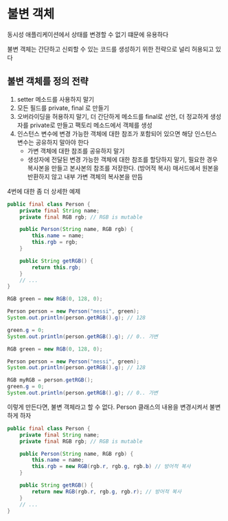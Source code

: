 # 불변 객체

동시성 애플리케이션에서 상태를 변경할 수 없기 떄문에 유용하다

불변 객체는 간단하고 신뢰할 수 있는 코드를 생성하기 위한 전략으로 널리 허용되고 있다

## 불변 객체를 정의 전략

1. setter 메소드를 사용하지 말기
2. 모든 필드를 private, final 로 만들기
3. 오버라이딩을 허용하지 말기, 더 간단하게 메소드를 final로 선언, 더 정교하게 생성자를 private로 만들고 팩토리 메소드에서 객체를 생성
4. 인스턴스 변수에 변경 가능한 객체에 대한 참조가 포함되어 있으면 해당 인스턴스 변수는 공유하지 말아야 한다
    - 가변 객체에 대한 참조를 공유하지 말기
    - 생성자에 전달된 변경 가능한 객체에 대한 참조를 할당하지 말기, 필요한 경우 복사본을 만들고 본사본의 참조를 저장한다. (방어적 복사) 매서드에서 원본을 반환하지 않고 내부 가변 객체의 복사본을 만듬

4번에 대한 좀 더 상세한 예제

```java
public final class Person {
    private final String name;
    private final RGB rgb; // RGB is mutable

    public Person(String name, RGB rgb) {
        this.name = name;
        this.rgb = rgb;
    }

    public String getRGB() {
        return this.rgb;
    }
    // ...
}
```

```java
RGB green = new RGB(0, 128, 0);

Person person = new Person("messi", green);
System.out.println(person.getRGB().g); // 128

green.g = 0;
System.out.println(person.getRGB().g); // 0.. 가변
```

```java
RGB green = new RGB(0, 128, 0);

Person person = new Person("messi", green);
System.out.println(person.getRGB().g); // 128

RGB myRGB = person.getRGB();
green.g = 0;
System.out.println(person.getRGB().g); // 0.. 가변
```

이렇게 만든다면, 불변 객체라고 할 수 없다. Person 클래스의 내용을 변경시켜서 불변하게 하자

```java
public final class Person {
    private final String name;
    private final RGB rgb; // RGB is mutable

    public Person(String name, RGB rgb) {
        this.name = name;
        this.rgb = new RGB(rgb.r, rgb.g, rgb.b) // 방어적 복사
    }

    public String getRGB() {
        return new RGB(rgb.r, rgb.g, rgb.r); // 방어적 복사
    }
    // ...
}
```